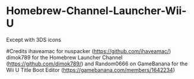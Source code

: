 # Homebrew-Channel-Launcher-Wii-U
Except with 3DS icons

#Credits
ihaveamac for nuspacker (https://github.com/ihaveamac/)
dimok789 for the Homebrew Launcher Channel (https://github.com/dimok789/)
and Random0666 on GameBanana for the Wii U Title Boot Editor (https://gamebanana.com/members/1642234)
